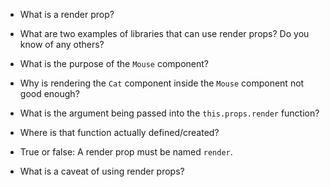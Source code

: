 - What is a render prop?

- What are two examples of libraries that can use render props? Do you know of any others?

- What is the purpose of the `Mouse` component?

- Why is rendering the `Cat` component inside the `Mouse` component not good enough?

- What is the argument being passed into the `this.props.render` function?

- Where is that function actually defined/created?

- True or false: A render prop must be named `render`.

- What is a caveat of using render props?
